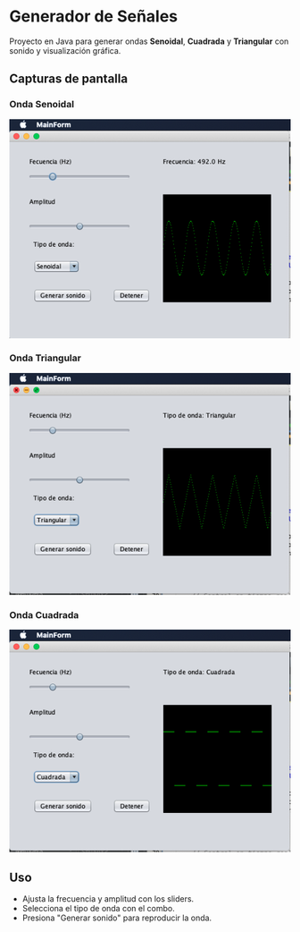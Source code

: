 # Generador de Señales

Proyecto en Java para generar ondas **Senoidal**, **Cuadrada** y **Triangular** con sonido y visualización gráfica.

## Capturas de pantalla

### Onda Senoidal
![Senoidal](imagenes/Senoidal.png)

### Onda Triangular
![Cuadrada](imagenes/Cuadrada.png)

### Onda Cuadrada
![Triangular](imagenes/Triangular.png)

## Uso

- Ajusta la frecuencia y amplitud con los sliders.
- Selecciona el tipo de onda con el combo.
- Presiona "Generar sonido" para reproducir la onda.
